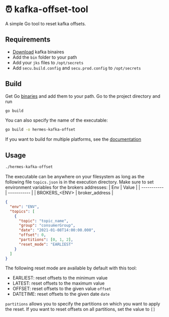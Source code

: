 # :alarm_clock: kafka-offset-tool

A simple Go tool to reset kafka offsets.

## Requirements

- [Download](https://kafka.apache.org/downloads) kafka binaires
- Add the `bin` folder to your path
- Add your `jks` files to `/opt/secrets`
- Add `secu.build.config` and `secu.prod.config` to `/opt/secrets`

## Build

Get Go [binaries](https://golang.org/dl/) and add them to your path. Go to the project directory and run

```bash
go build
```

You can also specify the name of the executable:

```bash
go build -o hermes-kafka-offset
```

If you want to build for multiple platforms, see the [documentation](https://www.digitalocean.com/community/tutorials/how-to-build-go-executables-for-multiple-platforms-on-ubuntu-16-04)

## Usage

```bash
./hermes-kafka-offset
```

The executable can be anywhere on your filesystem as long as the following file `topics.json` is in the execution directory.
Make sure to set environment variables for the brokers addresses:
| Env | Value |
| ----------- | ----------- |
| BROKERS\_\<ENV\> | broker_address |

```json
{
  "env": "ENV",
  "topics": [
    {
      "topic": "topic_name",
      "group": "consumerGroup",
      "date": "2021-01-08T14:00:00.000",
      "offset": 0,
      "partitions": [0, 1, 2],
      "reset_mode": "EARLIEST"
    }
  ]
}

```

The following reset mode are available by default with this tool:

- EARLIEST: reset offsets to the minimum value
- LATEST: reset offsets to the maximum value
- OFFSET: reset offsets to the given value `offset`
- DATETIME: reset offsets to the given date `date`

`partitions` allows you to specify the partitions on which you want to apply the reset. If you want to reset offsets on all partitions, set the value to `[]`


